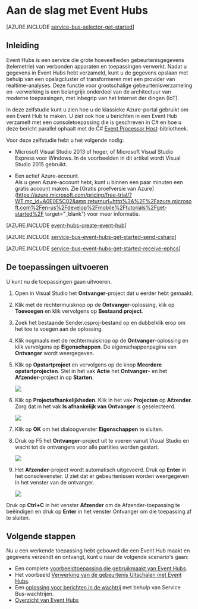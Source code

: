 <properties
    pageTitle="Aan de slag met Event Hubs in C# | Microsoft Azure"
    description="Volg deze zelfstudie om aan de slag te gaan met Azure Event Hubs met C# en de EventProcessorHost."
    services="event-hubs"
    documentationCenter=""
    authors="fsautomata"
    manager="timlt"
    editor=""/>

<tags
    ms.service="event-hubs"
    ms.workload="na"
    ms.tgt_pltfrm="na"
    ms.devlang="na"
    ms.topic="hero-article"
    ms.date="05/13/2016"
    ms.author="sethm"/>

# Aan de slag met Event Hubs

[AZURE.INCLUDE [service-bus-selector-get-started](../../includes/service-bus-selector-get-started.md)]

## Inleiding

Event Hubs is een service die grote hoeveelheden gebeurtenisgegevens (telemetrie) van verbonden apparaten en toepassingen verwerkt. Nadat u gegevens in Event Hubs hebt verzameld, kunt u de gegevens opslaan met behulp van een opslagcluster of transformeren met een provider van realtime-analyses. Deze functie voor grootschalige gebeurtenisverzameling en -verwerking is een belangrijk onderdeel van de architectuur van moderne toepassingen, met inbegrip van het Internet der dingen (IoT).

In deze zelfstudie kunt u zien hoe u de klassieke Azure-portal gebruikt om een Event Hub te maken. U ziet ook hoe u berichten in een Event Hub verzamelt met een consoletoepassing die is geschreven in C# en hoe u deze bericht parallel ophaalt met de C# [Event Processor Host][]-bibliotheek.

Voor deze zelfstudie hebt u het volgende nodig:

+ Microsoft Visual Studio 2013 of hoger, of Microsoft Visual Studio Express voor Windows. In de voorbeelden in dit artikel wordt Visual Studio 2015 gebruikt.

+ Een actief Azure-account. <br/>Als u geen Azure-account hebt, kunt u binnen een paar minuten een gratis account maken. Zie [Gratis proefversie van Azure](https://azure.microsoft.com/pricing/free-trial/?WT.mc_id=A0E0E5C02&amp;returnurl=http%3A%2F%2Fazure.microsoft.com%2Fen-us%2Fdevelop%2Fmobile%2Ftutorials%2Fget-started%2F target="_blank") voor meer informatie.

[AZURE.INCLUDE [event-hubs-create-event-hub](../../includes/event-hubs-create-event-hub.md)]

[AZURE.INCLUDE [service-bus-event-hubs-get-started-send-csharp](../../includes/service-bus-event-hubs-get-started-send-csharp.md)]


[AZURE.INCLUDE [service-bus-event-hubs-get-started-receive-ephcs](../../includes/service-bus-event-hubs-get-started-receive-ephcs.md)]

## De toepassingen uitvoeren

U kunt nu de toepassingen gaan uitvoeren.

1. Open in Visual Studio het **Ontvanger**-project dat u eerder hebt gemaakt.

2. Klik met de rechtermuisknop op de **Ontvanger**-oplossing, klik op **Toevoegen** en klik vervolgens op **Bestaand project**.
 
3. Zoek het bestaande Sender.csproj-bestand op en dubbelklik erop om het toe te voegen aan de oplossing.
 
4. Klik nogmaals met de rechtermuisknop op de **Ontvanger**-oplossing en klik vervolgens op **Eigenschappen**. De eigenschappenpagina van **Ontvanger** wordt weergegeven.

5. Klik op **Opstartproject** en vervolgens op de knop **Meerdere opstartprojecten**. Stel in het vak **Actie** het **Ontvanger**- en het **Afzender**-project in op **Starten**.

    ![][19]

6. Klik op **Projectafhankelijkheden**. Klik in het vak **Projecten** op **Afzender**. Zorg dat in het vak **Is afhankelijk van** **Ontvanger** is geselecteerd.

    ![][20]

7. Klik op **OK** om het dialoogvenster **Eigenschappen** te sluiten.

1.  Druk op F5 het **Ontvanger**-project uit te voeren vanuit Visual Studio en wacht tot de ontvangers voor alle partities worden gestart.

    ![][21]

2.  Het **Afzender**-project wordt automatisch uitgevoerd. Druk op **Enter** in het consolevenster. U ziet dat er gebeurtenissen worden weergegeven in het venster van de ontvanger.

    ![][22]

Druk op **Ctrl+C** in het venster **Afzender** om de Afzender-toepassing te beëindigen en druk op **Enter** in het venster Ontvanger om die toepassing af te sluiten.

## Volgende stappen

Nu u een werkende toepassing hebt gebouwd die een Event Hub maakt en gegevens verzendt en ontvangt, kunt u naar de volgende scenario's gaan:

- Een complete [voorbeeldtoepassing die gebruikmaakt van Event Hubs][].
- Het voorbeeld [Verwerking van de gebeurtenis Uitschalen met Event Hubs][].
- Een [oplossing voor berichten in de wachtrij][] met behulp van Service Bus-wachtrijen.
- [Overzicht van Event Hubs][]

<!-- Images. -->
[19]: ./media/event-hubs-csharp-ephcs-getstarted/create-eh-proj1.png
[20]: ./media/event-hubs-csharp-ephcs-getstarted/create-eh-proj2.png
[21]: ./media/event-hubs-csharp-ephcs-getstarted/run-csharp-ephcs1.png
[22]: ./media/event-hubs-csharp-ephcs-getstarted/run-csharp-ephcs2.png

<!-- Links -->
[Klassieke Azure-portal]: https://manage.windowsazure.com/
[Event Processor Host]: https://www.nuget.org/packages/Microsoft.Azure.ServiceBus.EventProcessorHost
[Overzicht van Event Hubs]: event-hubs-overview.md
[voorbeeldtoepassing die gebruikmaakt van Event Hubs]: https://code.msdn.microsoft.com/Service-Bus-Event-Hub-286fd097
[Verwerking van de gebeurtenis Uitschalen met Event Hubs]: https://code.msdn.microsoft.com/Service-Bus-Event-Hub-45f43fc3
[oplossing voor berichten in de wachtrij]: ../service-bus/service-bus-dotnet-multi-tier-app-using-service-bus-queues.md
 



<!--HONumber=Jun16_HO2-->


